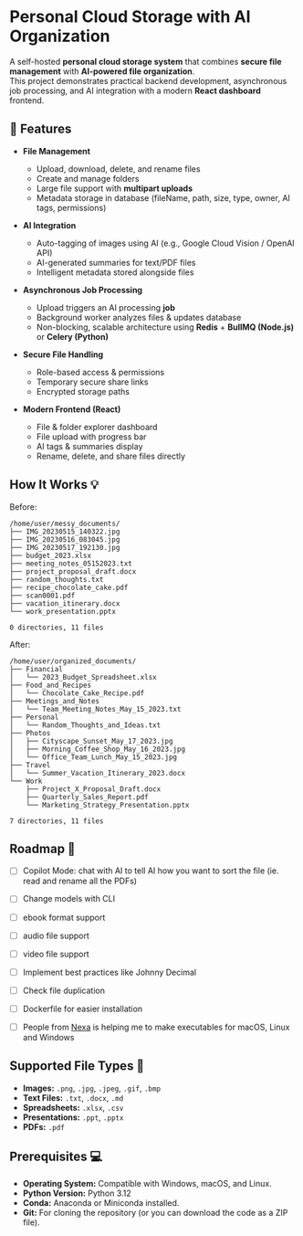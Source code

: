 # Personal Cloud Storage with AI Organization

A self-hosted **personal cloud storage system** that combines **secure file management** with **AI-powered file organization**.  
This project demonstrates practical backend development, asynchronous job processing, and AI integration with a modern **React dashboard** frontend.

## 🚀 Features

- **File Management**
  - Upload, download, delete, and rename files
  - Create and manage folders
  - Large file support with **multipart uploads**
  - Metadata storage in database (fileName, path, size, type, owner, AI tags, permissions)

- **AI Integration**
  - Auto-tagging of images using AI (e.g., Google Cloud Vision / OpenAI API)
  - AI-generated summaries for text/PDF files
  - Intelligent metadata stored alongside files

- **Asynchronous Job Processing**
  - Upload triggers an AI processing **job**
  - Background worker analyzes files & updates database
  - Non-blocking, scalable architecture using **Redis** + **BullMQ (Node.js)** or **Celery (Python)**

- **Secure File Handling**
  - Role-based access & permissions
  - Temporary secure share links
  - Encrypted storage paths

- **Modern Frontend (React)**
  - File & folder explorer dashboard
  - File upload with progress bar
  - AI tags & summaries display
  - Rename, delete, and share files directly

## How It Works 💡

Before:

```
/home/user/messy_documents/
├── IMG_20230515_140322.jpg
├── IMG_20230516_083045.jpg
├── IMG_20230517_192130.jpg
├── budget_2023.xlsx
├── meeting_notes_05152023.txt
├── project_proposal_draft.docx
├── random_thoughts.txt
├── recipe_chocolate_cake.pdf
├── scan0001.pdf
├── vacation_itinerary.docx
└── work_presentation.pptx

0 directories, 11 files
```

After:

```
/home/user/organized_documents/
├── Financial
│   └── 2023_Budget_Spreadsheet.xlsx
├── Food_and_Recipes
│   └── Chocolate_Cake_Recipe.pdf
├── Meetings_and_Notes
│   └── Team_Meeting_Notes_May_15_2023.txt
├── Personal
│   └── Random_Thoughts_and_Ideas.txt
├── Photos
│   ├── Cityscape_Sunset_May_17_2023.jpg
│   ├── Morning_Coffee_Shop_May_16_2023.jpg
│   └── Office_Team_Lunch_May_15_2023.jpg
├── Travel
│   └── Summer_Vacation_Itinerary_2023.docx
└── Work
    ├── Project_X_Proposal_Draft.docx
    ├── Quarterly_Sales_Report.pdf
    └── Marketing_Strategy_Presentation.pptx

7 directories, 11 files
```

## Roadmap 📅

- [ ] Copilot Mode: chat with AI to tell AI how you want to sort the file (ie. read and rename all the PDFs)
- [ ] Change models with CLI 
- [ ] ebook format support
- [ ] audio file support
- [ ] video file support
- [ ] Implement best practices like Johnny Decimal
- [ ] Check file duplication
- [ ] Dockerfile for easier installation
- [ ] People from [Nexa](https://github.com/NexaAI/nexa-sdk) is helping me to make executables for macOS, Linux and Windows


## Supported File Types 📁

- **Images:** `.png`, `.jpg`, `.jpeg`, `.gif`, `.bmp`
- **Text Files:** `.txt`, `.docx`, `.md`
- **Spreadsheets:** `.xlsx`, `.csv`
- **Presentations:** `.ppt`, `.pptx`
- **PDFs:** `.pdf`

## Prerequisites 💻

- **Operating System:** Compatible with Windows, macOS, and Linux.
- **Python Version:** Python 3.12
- **Conda:** Anaconda or Miniconda installed.
- **Git:** For cloning the repository (or you can download the code as a ZIP file).




